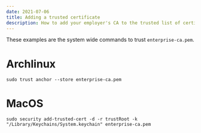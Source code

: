 ```yaml
---
date: 2021-07-06
title: Adding a trusted certificate
description: How to add your employer's CA to the trusted list of certificate authorities
---
```


These examples are the system wide commands to trust `enterprise-ca.pem`.

# Archlinux

	sudo trust anchor --store enterprise-ca.pem


# MacOS

	sudo security add-trusted-cert -d -r trustRoot -k "/Library/Keychains/System.keychain" enterprise-ca.pem

